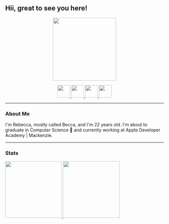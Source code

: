 <link rel="stylesheet" href="https://cdn.jsdelivr.net/gh/devicons/devicon@v2.15.1/devicon.min.css">


## Hii, great to see you here! 

<p align="center">
    <img src="https://user-images.githubusercontent.com/49920539/194181986-c13fbd07-02f4-419b-b521-5f93841f5edf.png" width="200" height="200"/>
</p>

<p align="center">
  <a href = "mailto:rebecca.mello@me.com">
       <img src="https://cdn-icons-png.flaticon.com/512/552/552486.png" width="40" height="40">
  </a>
  <a href="https://linkedin.com/in/rebecca-mello-9101831b2">
       <img src="https://cdn.jsdelivr.net/gh/devicons/devicon/icons/linkedin/linkedin-original.svg" width="40" height="40"/>
  </a> 
  <a href = "https://instagram.com/reeh_ms?igshid=YmMyMTA2M2Y=">
       <img src="https://blog.vizcaya.com.br/wp-content/uploads/2017/02/instagram-Logo-PNG-Transparent-Background-download.png" width="40" height="40">
  </a>
  <a href = "https://medium.com/@rebecca-mello">
       <img src="https://upload.wikimedia.org/wikipedia/commons/thumb/e/ec/Medium_logo_Monogram.svg/1200px-Medium_logo_Monogram.svg.png" width="40" height="40">
  </a>
</p>

--------
### About Me

I'm Rebecca, mostly called Becca, and I'm 22 years old. I'm about to graduate in Computer Science :tada: and currently working at Apple Developer Academy | Mackenzie. 

-------
### Stats
<div>
<a href="https://github.com/seu-usuário-aqui">
<img height="180em" src="https://github-readme-stats.vercel.app/api/top-langs/?username=rebeccamello&layout=compact&langs_count=7&theme=dracula"/>
<img height="180em" src="https://github-readme-stats.vercel.app/api?username=rebeccamello&show_icons=true&theme=dracula&include_all_commits=true&count_private=true"/>

</div>
  
<!--
**rebeccamello/rebeccamello** is a ✨ _special_ ✨ repository because its `README.md` (this file) appears on your GitHub profile.

Here are some ideas to get you started:

- 🔭 I’m currently working on ...
- 🌱 I’m currently learning ...
- 👯 I’m looking to collaborate on ...
- 🤔 I’m looking for help with ...
- 💬 Ask me about ...
- 📫 How to reach me: ...
- 😄 Pronouns: ...
- ⚡ Fun fact: ...
-->
